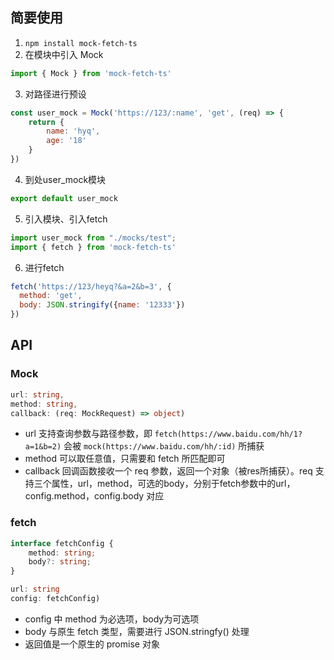 <a name="YyOWI"></a>
## 简要使用
1. `npm install mock-fetch-ts`
2. 在模块中引入 Mock
```javascript
import { Mock } from 'mock-fetch-ts'
```

3. 对路径进行预设
```javascript
const user_mock = Mock('https://123/:name', 'get', (req) => {
    return {
        name: 'hyq',
        age: '18'
    }
})
```

4. 到处user_mock模块
```javascript
export default user_mock
```

5. 引入模块、引入fetch
```javascript
import user_mock from "./mocks/test";
import { fetch } from 'mock-fetch-ts'
```

6. 进行fetch
```javascript
fetch('https://123/heyq?&a=2&b=3', {
  method: 'get',
  body: JSON.stringify({name: '12333'})
})
```
<a name="a0uYY"></a>
## API
<a name="zLdc5"></a>
### Mock
```typescript
url: string,
method: string,
callback: (req: MockRequest) => object)
```

- url 支持查询参数与路径参数，即 `fetch(https://www.baidu.com/hh/1?a=1&b=2)` 会被 `mock(https://www.baidu.com/hh/:id)` 所捕获
- method 可以取任意值，只需要和 fetch 所匹配即可
- callback 回调函数接收一个 req 参数，返回一个对象（被res所捕获）。req 支持三个属性，url，method，可选的body，分别于fetch参数中的url，config.method，config.body 对应
<a name="MncCW"></a>
### fetch
```typescript
interface fetchConfig {
    method: string;
    body?: string;
}

url: string
config: fetchConfig)

```

- config 中 method 为必选项，body为可选项
- body 与原生 fetch 类型，需要进行 JSON.stringfy() 处理
- 返回值是一个原生的 promise 对象
